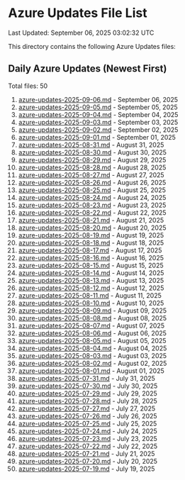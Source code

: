 # Azure Updates File List

Last Updated: September 06, 2025 03:02:32 UTC

This directory contains the following Azure Updates files:

## Daily Azure Updates (Newest First)

Total files: 50

1. [azure-updates-2025-09-06.md](./azure-updates-2025-09-06.md) - September 06, 2025
2. [azure-updates-2025-09-05.md](./azure-updates-2025-09-05.md) - September 05, 2025
3. [azure-updates-2025-09-04.md](./azure-updates-2025-09-04.md) - September 04, 2025
4. [azure-updates-2025-09-03.md](./azure-updates-2025-09-03.md) - September 03, 2025
5. [azure-updates-2025-09-02.md](./azure-updates-2025-09-02.md) - September 02, 2025
6. [azure-updates-2025-09-01.md](./azure-updates-2025-09-01.md) - September 01, 2025
7. [azure-updates-2025-08-31.md](./azure-updates-2025-08-31.md) - August 31, 2025
8. [azure-updates-2025-08-30.md](./azure-updates-2025-08-30.md) - August 30, 2025
9. [azure-updates-2025-08-29.md](./azure-updates-2025-08-29.md) - August 29, 2025
10. [azure-updates-2025-08-28.md](./azure-updates-2025-08-28.md) - August 28, 2025
11. [azure-updates-2025-08-27.md](./azure-updates-2025-08-27.md) - August 27, 2025
12. [azure-updates-2025-08-26.md](./azure-updates-2025-08-26.md) - August 26, 2025
13. [azure-updates-2025-08-25.md](./azure-updates-2025-08-25.md) - August 25, 2025
14. [azure-updates-2025-08-24.md](./azure-updates-2025-08-24.md) - August 24, 2025
15. [azure-updates-2025-08-23.md](./azure-updates-2025-08-23.md) - August 23, 2025
16. [azure-updates-2025-08-22.md](./azure-updates-2025-08-22.md) - August 22, 2025
17. [azure-updates-2025-08-21.md](./azure-updates-2025-08-21.md) - August 21, 2025
18. [azure-updates-2025-08-20.md](./azure-updates-2025-08-20.md) - August 20, 2025
19. [azure-updates-2025-08-19.md](./azure-updates-2025-08-19.md) - August 19, 2025
20. [azure-updates-2025-08-18.md](./azure-updates-2025-08-18.md) - August 18, 2025
21. [azure-updates-2025-08-17.md](./azure-updates-2025-08-17.md) - August 17, 2025
22. [azure-updates-2025-08-16.md](./azure-updates-2025-08-16.md) - August 16, 2025
23. [azure-updates-2025-08-15.md](./azure-updates-2025-08-15.md) - August 15, 2025
24. [azure-updates-2025-08-14.md](./azure-updates-2025-08-14.md) - August 14, 2025
25. [azure-updates-2025-08-13.md](./azure-updates-2025-08-13.md) - August 13, 2025
26. [azure-updates-2025-08-12.md](./azure-updates-2025-08-12.md) - August 12, 2025
27. [azure-updates-2025-08-11.md](./azure-updates-2025-08-11.md) - August 11, 2025
28. [azure-updates-2025-08-10.md](./azure-updates-2025-08-10.md) - August 10, 2025
29. [azure-updates-2025-08-09.md](./azure-updates-2025-08-09.md) - August 09, 2025
30. [azure-updates-2025-08-08.md](./azure-updates-2025-08-08.md) - August 08, 2025
31. [azure-updates-2025-08-07.md](./azure-updates-2025-08-07.md) - August 07, 2025
32. [azure-updates-2025-08-06.md](./azure-updates-2025-08-06.md) - August 06, 2025
33. [azure-updates-2025-08-05.md](./azure-updates-2025-08-05.md) - August 05, 2025
34. [azure-updates-2025-08-04.md](./azure-updates-2025-08-04.md) - August 04, 2025
35. [azure-updates-2025-08-03.md](./azure-updates-2025-08-03.md) - August 03, 2025
36. [azure-updates-2025-08-02.md](./azure-updates-2025-08-02.md) - August 02, 2025
37. [azure-updates-2025-08-01.md](./azure-updates-2025-08-01.md) - August 01, 2025
38. [azure-updates-2025-07-31.md](./azure-updates-2025-07-31.md) - July 31, 2025
39. [azure-updates-2025-07-30.md](./azure-updates-2025-07-30.md) - July 30, 2025
40. [azure-updates-2025-07-29.md](./azure-updates-2025-07-29.md) - July 29, 2025
41. [azure-updates-2025-07-28.md](./azure-updates-2025-07-28.md) - July 28, 2025
42. [azure-updates-2025-07-27.md](./azure-updates-2025-07-27.md) - July 27, 2025
43. [azure-updates-2025-07-26.md](./azure-updates-2025-07-26.md) - July 26, 2025
44. [azure-updates-2025-07-25.md](./azure-updates-2025-07-25.md) - July 25, 2025
45. [azure-updates-2025-07-24.md](./azure-updates-2025-07-24.md) - July 24, 2025
46. [azure-updates-2025-07-23.md](./azure-updates-2025-07-23.md) - July 23, 2025
47. [azure-updates-2025-07-22.md](./azure-updates-2025-07-22.md) - July 22, 2025
48. [azure-updates-2025-07-21.md](./azure-updates-2025-07-21.md) - July 21, 2025
49. [azure-updates-2025-07-20.md](./azure-updates-2025-07-20.md) - July 20, 2025
50. [azure-updates-2025-07-19.md](./azure-updates-2025-07-19.md) - July 19, 2025
